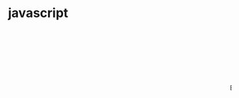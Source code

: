 # javascript
<html>
<body>
<marquee>Bienvenido <marquee>
<hr>
<br>
<center><h1>Hola</center>
</body>
</html>
